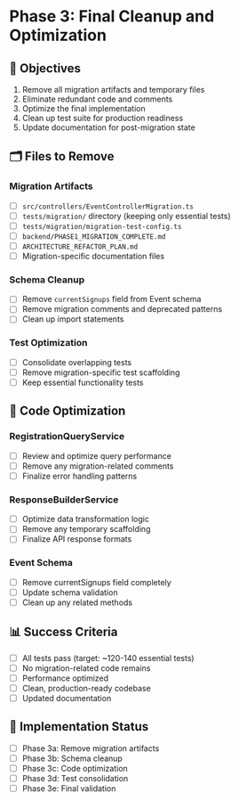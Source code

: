 # Phase 3: Final Cleanup and Optimization

## 🎯 Objectives

1. Remove all migration artifacts and temporary files
2. Eliminate redundant code and comments
3. Optimize the final implementation
4. Clean up test suite for production readiness
5. Update documentation for post-migration state

## 🗂️ Files to Remove

### Migration Artifacts

- [ ] `src/controllers/EventControllerMigration.ts`
- [ ] `tests/migration/` directory (keeping only essential tests)
- [ ] `tests/migration/migration-test-config.ts`
- [ ] `backend/PHASE1_MIGRATION_COMPLETE.md`
- [ ] `ARCHITECTURE_REFACTOR_PLAN.md`
- [ ] Migration-specific documentation files

### Schema Cleanup

- [ ] Remove `currentSignups` field from Event schema
- [ ] Remove migration comments and deprecated patterns
- [ ] Clean up import statements

### Test Optimization

- [ ] Consolidate overlapping tests
- [ ] Remove migration-specific test scaffolding
- [ ] Keep essential functionality tests

## 🔧 Code Optimization

### RegistrationQueryService

- [ ] Review and optimize query performance
- [ ] Remove any migration-related comments
- [ ] Finalize error handling patterns

### ResponseBuilderService

- [ ] Optimize data transformation logic
- [ ] Remove any temporary scaffolding
- [ ] Finalize API response formats

### Event Schema

- [ ] Remove currentSignups field completely
- [ ] Update schema validation
- [ ] Clean up any related methods

## 📊 Success Criteria

- [ ] All tests pass (target: ~120-140 essential tests)
- [ ] No migration-related code remains
- [ ] Performance optimized
- [ ] Clean, production-ready codebase
- [ ] Updated documentation

## 🚀 Implementation Status

- [ ] Phase 3a: Remove migration artifacts
- [ ] Phase 3b: Schema cleanup
- [ ] Phase 3c: Code optimization
- [ ] Phase 3d: Test consolidation
- [ ] Phase 3e: Final validation
